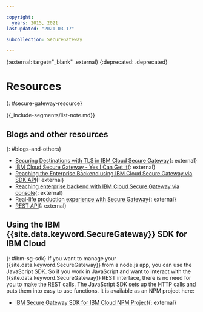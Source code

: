 ```yaml
---

copyright:
  years: 2015, 2021
lastupdated: "2021-03-17"

subcollection: SecureGateway

---
```

{:external: target="_blank" .external}
{:deprecated: .deprecated}

# Resources
{: #secure-gateway-resource}

{{_include-segments/list-note.md}}

## Blogs and other resources
{: #blogs-and-others}

- [Securing Destinations with TLS in IBM Cloud Secure Gateway](https://www.ibm.com/blogs/cloud-archive/2015/04/17/securing-destinations-tls-bluemix-secure-gateway/){: external}
- [IBM Cloud Secure Gateway - Yes I Can Get It](https://www.ibm.com/cloud/blog/bluemix-secure-gateway-yes-can-get){: external}
- [Reaching the Enterprise Backend using IBM Cloud Secure Gateway via SDK API](https://www.ibm.com/blogs/cloud-archive/2015/04/07/reaching-enterprise-backend-bluemix-secure-gateway-via-sdk-api/){: external}
- [Reaching enterprise backend with IBM Cloud Secure Gateway via console](https://www.ibm.com/blogs/cloud-archive/2015/04/01/reaching-enterprise-backend-bluemix-secure-gateway/){: external}
- [Real-life production experience with Secure Gateway](https://www.ibm.com/blogs/cloud-archive/2015/11/secure-gateway-in-production-part1/){: external}
- [REST API](https://cloud.ibm.com/apidocs/secure-gateway){: external}


## Using the IBM {{site.data.keyword.SecureGateway}} SDK for IBM Cloud
{: #ibm-sg-sdk}
If you want to manage your {{site.data.keyword.SecureGateway}} from a node.js app, you can use the JavaScript SDK. So if you work in JavaScript and want to interact with the {{site.data.keyword.SecureGateway}} REST interface, there is no need for you to make the REST calls. The JavaScript SDK sets up the HTTP calls and puts them into easy to use functions.  It is available as an NPM project here:

- [IBM Secure Gateway SDK for IBM Cloud NPM Project](https://www.npmjs.com/package/bluemix-secure-gateway){: external}

